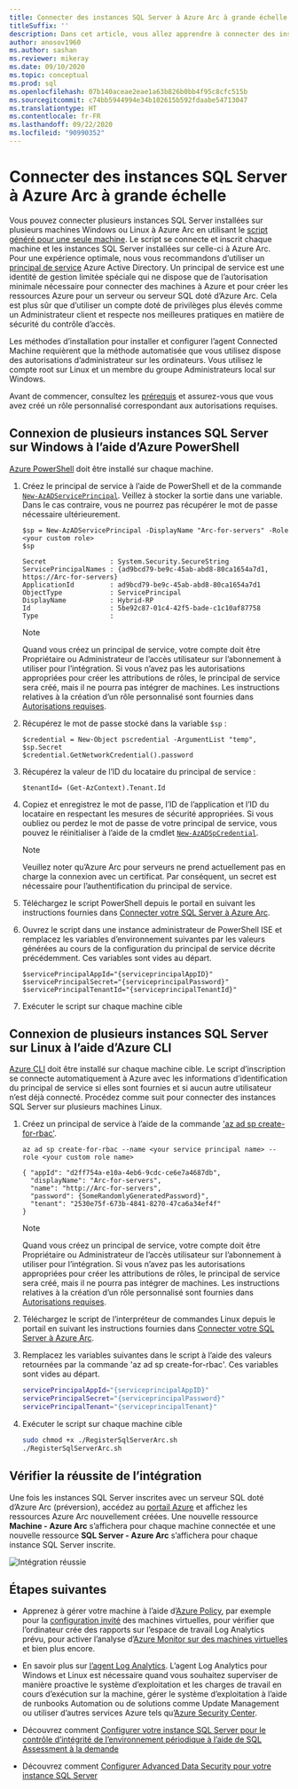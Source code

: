 ```yaml
---
title: Connecter des instances SQL Server à Azure Arc à grande échelle
titleSuffix: ''
description: Dans cet article, vous allez apprendre à connecter des instances SQL Server comme des serveurs SQL dotés d’Azure Arc en utilisant un principal de service.
author: anosov1960
ms.author: sashan
ms.reviewer: mikeray
ms.date: 09/10/2020
ms.topic: conceptual
ms.prod: sql
ms.openlocfilehash: 07b140aceae2eae1a63b826b0bb4f95c8cfc515b
ms.sourcegitcommit: c74bb5944994e34b102615b592fdaabe54713047
ms.translationtype: HT
ms.contentlocale: fr-FR
ms.lasthandoff: 09/22/2020
ms.locfileid: "90990352"
---
```

# <a name="connect-sql-server-instances-to-azure-arc-at-scale"></a>Connecter des instances SQL Server à Azure Arc à grande échelle

Vous pouvez connecter plusieurs instances SQL Server installées sur plusieurs machines Windows ou Linux à Azure Arc en utilisant le [script généré pour une seule machine](connect.md). Le script se connecte et inscrit chaque machine et les instances SQL Server installées sur celle-ci à Azure Arc. Pour une expérience optimale, nous vous recommandons d’utiliser un [principal de service](https://docs.microsoft.com/azure/active-directory/develop/app-objects-and-service-principals) Azure Active Directory. Un principal de service est une identité de gestion limitée spéciale qui ne dispose que de l’autorisation minimale nécessaire pour connecter des machines à Azure et pour créer les ressources Azure pour un serveur ou serveur SQL doté d’Azure Arc. Cela est plus sûr que d’utiliser un compte doté de privilèges plus élevés comme un Administrateur client et respecte nos meilleures pratiques en matière de sécurité du contrôle d’accès.  

Les méthodes d’installation pour installer et configurer l’agent Connected Machine requièrent que la méthode automatisée que vous utilisez dispose des autorisations d’administrateur sur les ordinateurs. Vous utilisez le compte root sur Linux et un membre du groupe Administrateurs local sur Windows.

Avant de commencer, consultez les [prérequis](overview.md#prerequisites) et assurez-vous que vous avez créé un rôle personnalisé correspondant aux autorisations requises.

## <a name="connecting-multiple-sql-server-instances-on-windows-using-azure-powershell"></a>Connexion de plusieurs instances SQL Server sur Windows à l’aide d’Azure PowerShell

[Azure PowerShell](/powershell/azure/install-az-ps) doit être installé sur chaque machine.

1. Créez le principal de service à l’aide de PowerShell et de la commande [`New-AzADServicePrincipal`](/powershell/module/az.resources/new-azadserviceprincipal). Veillez à stocker la sortie dans une variable. Dans le cas contraire, vous ne pourrez pas récupérer le mot de passe nécessaire ultérieurement.

    ```azurepowershell-interactive
    $sp = New-AzADServicePrincipal -DisplayName "Arc-for-servers" -Role <your custom role>
    $sp
    ```

    ```output
    Secret                : System.Security.SecureString
    ServicePrincipalNames : {ad9bcd79-be9c-45ab-abd8-80ca1654a7d1, https://Arc-for-servers}
    ApplicationId         : ad9bcd79-be9c-45ab-abd8-80ca1654a7d1
    ObjectType            : ServicePrincipal
    DisplayName           : Hybrid-RP
    Id                    : 5be92c87-01c4-42f5-bade-c1c10af87758
    Type                  :
    ```

   > [!NOTE]
   > Quand vous créez un principal de service, votre compte doit être Propriétaire ou Administrateur de l’accès utilisateur sur l’abonnement à utiliser pour l’intégration. Si vous n’avez pas les autorisations appropriées pour créer les attributions de rôles, le principal de service sera créé, mais il ne pourra pas intégrer de machines. Les instructions relatives à la création d’un rôle personnalisé sont fournies dans [Autorisations requises](overview.md#required-permissions).

2. Récupérez le mot de passe stocké dans la variable `$sp` :

   ```azurepowershell-interactive
   $credential = New-Object pscredential -ArgumentList "temp", $sp.Secret
   $credential.GetNetworkCredential().password
   ```
3. Récupérez la valeur de l’ID du locataire du principal de service :
 
   ```azurepowershell-interactive
   $tenantId= (Get-AzContext).Tenant.Id
   ```
4. Copiez et enregistrez le mot de passe, l’ID de l’application et l’ID du locataire en respectant les mesures de sécurité appropriées. Si vous oubliez ou perdez le mot de passe de votre principal de service, vous pouvez le réinitialiser à l’aide de la cmdlet [`New-AzADSpCredential`](/powershell/module/azurerm.resources/new-azurermadspcredential).

   > [!NOTE]
   > Veuillez noter qu’Azure Arc pour serveurs ne prend actuellement pas en charge la connexion avec un certificat. Par conséquent, un secret est nécessaire pour l’authentification du principal de service.

5. Téléchargez le script PowerShell depuis le portail en suivant les instructions fournies dans [Connecter votre SQL Server à Azure Arc](connect.md).

6. Ouvrez le script dans une instance administrateur de PowerShell ISE et remplacez les variables d’environnement suivantes par les valeurs générées au cours de la configuration du principal de service décrite précédemment. Ces variables sont vides au départ.

   ```azurepowershell-interactive
   $servicePrincipalAppId="{serviceprincipalAppID}"
   $servicePrincipalSecret="{serviceprincipalPassword}"
   $servicePrincipalTenantId="{serviceprincipalTenantId}"
   ```

7. Exécuter le script sur chaque machine cible

## <a name="connecting-multiple-sql-server-instances-on-linux-using-azure-cli"></a>Connexion de plusieurs instances SQL Server sur Linux à l’aide d’Azure CLI

[Azure CLI](/cli/azure/install-azure-cli) doit être installé sur chaque machine cible. Le script d’inscription se connecte automatiquement à Azure avec les informations d’identification du principal de service si elles sont fournies et si aucun autre utilisateur n’est déjà connecté. Procédez comme suit pour connecter des instances SQL Server sur plusieurs machines Linux.

1. Créez un principal de service à l’aide de la commande ['az ad sp create-for-rbac'](/cli/azure/ad/sp.md#az_ad_sp_create_for_rbac). 

   ```azurecli-interactive
   az ad sp create-for-rbac --name <your service principal name> --role <your custom role name>    
   ```

   ```output
   { "appId": "d2ff754a-e10a-4eb6-9cdc-ce6e7a4687db",
     "displayName": "Arc-for-servers",
     "name": "http://Arc-for-servers",
     "password": {SomeRandomlyGeneratedPassword}",
     "tenant": "2530e75f-673b-4841-8270-47ca6a34ef4f"
   }
   ```

   > [!NOTE]
   > Quand vous créez un principal de service, votre compte doit être Propriétaire ou Administrateur de l’accès utilisateur sur l’abonnement à utiliser pour l’intégration. Si vous n’avez pas les autorisations appropriées pour créer les attributions de rôles, le principal de service sera créé, mais il ne pourra pas intégrer de machines. Les instructions relatives à la création d’un rôle personnalisé sont fournies dans [Autorisations requises](overview.md#required-permissions).

2. Téléchargez le script de l’interpréteur de commandes Linux depuis le portail en suivant les instructions fournies dans [Connecter votre SQL Server à Azure Arc](connect.md).

3. Remplacez les variables suivantes dans le script à l’aide des valeurs retournées par la commande 'az ad sp create-for-rbac'. Ces variables sont vides au départ.

   ```bash
   servicePrincipalAppId="{serviceprincipalAppID}"
   servicePrincipalSecret="{serviceprincipalPassword}"
   servicePrincipalTenant="{serviceprincipalTenant}"
   ```

3. Exécuter le script sur chaque machine cible
 
   ```bash
   sudo chmod +x ./RegisterSqlServerArc.sh
   ./RegisterSqlServerArc.sh
   ```

## <a name="validate-successful-onboarding"></a>Vérifier la réussite de l’intégration

Une fois les instances SQL Server inscrites avec un serveur SQL doté d’Azure Arc (préversion), accédez au [portail Azure](https://aka.ms/azureportal) et affichez les ressources Azure Arc nouvellement créées. Une nouvelle ressource __Machine - Azure Arc__ s’affichera pour chaque machine connectée et une nouvelle ressource __SQL Server - Azure Arc__ s’affichera pour chaque instance SQL Server inscrite. 

![Intégration réussie](./media/join-at-scale/successful-onboard.png)

## <a name="next-steps"></a>Étapes suivantes

- Apprenez à gérer votre machine à l’aide d’[Azure Policy](/azure/governance/policy/overview), par exemple pour la [configuration invité](/azure/governance/policy/concepts/guest-configuration) des machines virtuelles, pour vérifier que l’ordinateur crée des rapports sur l’espace de travail Log Analytics prévu, pour activer l’analyse d’[Azure Monitor sur des machines virtuelles](/azure/azure-monitor/insights/vminsights-enable-policy) et bien plus encore.

- En savoir plus sur [l’agent Log Analytics](/azure/azure-monitor/platform/log-analytics-agent). L’agent Log Analytics pour Windows et Linux est nécessaire quand vous souhaitez superviser de manière proactive le système d’exploitation et les charges de travail en cours d’exécution sur la machine, gérer le système d’exploitation à l’aide de runbooks Automation ou de solutions comme Update Management ou utiliser d’autres services Azure tels qu’[Azure Security Center](/azure/security-center/security-center-intro).

- Découvrez comment [Configurer votre instance SQL Server pour le contrôle d’intégrité de l’environnement périodique à l’aide de SQL Assessment à la demande](assess.md)

- Découvrez comment [Configurer Advanced Data Security pour votre instance SQL Server](configure-advanced-data-security.md)
